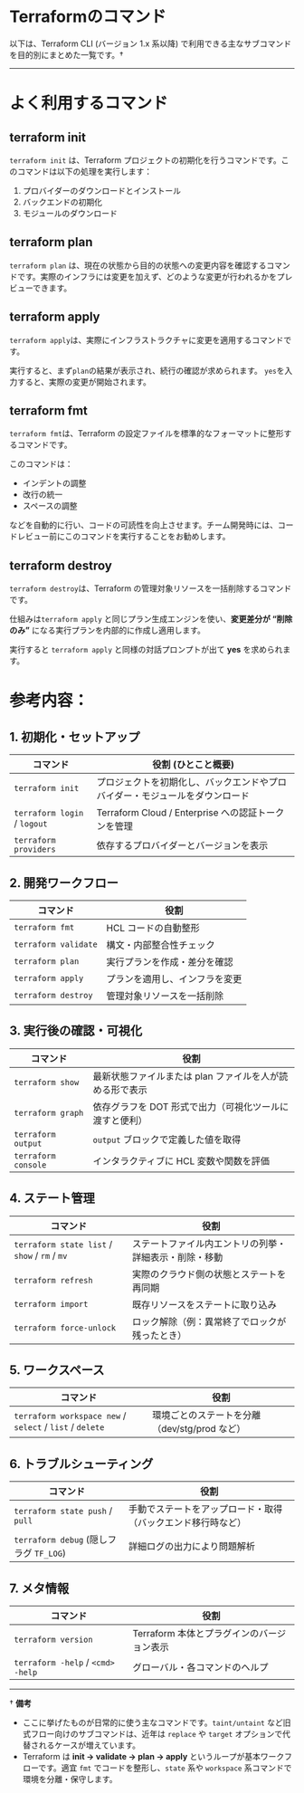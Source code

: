# Terraformのコマンド

以下は、Terraform CLI (バージョン 1.x 系以降) で利用できる主なサブコマンドを目的別にまとめた一覧です。†

---

# よく利用するコマンド

## **terraform init**

`terraform init` は、Terraform プロジェクトの初期化を行うコマンドです。このコマンドは以下の処理を実行します：

1. プロバイダーのダウンロードとインストール
2. バックエンドの初期化
3. モジュールのダウンロード

## **terraform plan**

`terraform plan` は、現在の状態から目的の状態への変更内容を確認するコマンドです。実際のインフラには変更を加えず、どのような変更が行われるかをプレビューできます。

## **terraform apply**

`terraform apply`は、実際にインフラストラクチャに変更を適用するコマンドです。

実行すると、まず`plan`の結果が表示され、続行の確認が求められます。
`yes`を入力すると、実際の変更が開始されます。

## **terraform fmt**

`terraform fmt`は、Terraform の設定ファイルを標準的なフォーマットに整形するコマンドです。

このコマンドは：

- インデントの調整
- 改行の統一
- スペースの調整

などを自動的に行い、コードの可読性を向上させます。チーム開発時には、コードレビュー前にこのコマンドを実行することをお勧めします。

## terraform destroy

`terraform destroy`は、Terraform の管理対象リソースを一括削除するコマンドです。

仕組みは`terraform apply` と同じプラン生成エンジンを使い、**変更差分が “削除のみ”** になる実行プランを内部的に作成し適用します。

実行すると `terraform apply` と同様の対話プロンプトが出て **yes** を求められます。

# 参考内容：

## 1. 初期化・セットアップ

| コマンド | 役割 (ひとこと概要) |
| --- | --- |
| `terraform init` | プロジェクトを初期化し、バックエンドやプロバイダー・モジュールをダウンロード |
| `terraform login` / `logout` | Terraform Cloud / Enterprise への認証トークンを管理 |
| `terraform providers` | 依存するプロバイダーとバージョンを表示 |

## 2. 開発ワークフロー

| コマンド | 役割 |
| --- | --- |
| `terraform fmt` | HCL コードの自動整形 |
| `terraform validate` | 構文・内部整合性チェック |
| `terraform plan` | 実行プランを作成・差分を確認 |
| `terraform apply` | プランを適用し、インフラを変更 |
| `terraform destroy` | 管理対象リソースを一括削除 |

## 3. 実行後の確認・可視化

| コマンド | 役割 |
| --- | --- |
| `terraform show` | 最新状態ファイルまたは plan ファイルを人が読める形で表示 |
| `terraform graph` | 依存グラフを DOT 形式で出力（可視化ツールに渡すと便利） |
| `terraform output` | `output` ブロックで定義した値を取得 |
| `terraform console` | インタラクティブに HCL 変数や関数を評価 |

## 4. ステート管理

| コマンド | 役割 |
| --- | --- |
| `terraform state list` / `show` / `rm` / `mv` | ステートファイル内エントリの列挙・詳細表示・削除・移動 |
| `terraform refresh` | 実際のクラウド側の状態とステートを再同期 |
| `terraform import` | 既存リソースをステートに取り込み |
| `terraform force-unlock` | ロック解除（例：異常終了でロックが残ったとき） |

## 5. ワークスペース

| コマンド | 役割 |
| --- | --- |
| `terraform workspace new` / `select` / `list` / `delete` | 環境ごとのステートを分離（dev/stg/prod など） |

## 6. トラブルシューティング

| コマンド | 役割 |
| --- | --- |
| `terraform state push` / `pull` | 手動でステートをアップロード・取得（バックエンド移行時など） |
| `terraform debug` (隠しフラグ `TF_LOG`) | 詳細ログの出力により問題解析 |

## 7. メタ情報

| コマンド | 役割 |
| --- | --- |
| `terraform version` | Terraform 本体とプラグインのバージョン表示 |
| `terraform -help` / `<cmd> -help` | グローバル・各コマンドのヘルプ |

---

† **備考**

- ここに挙げたものが日常的に使う主なコマンドです。`taint/untaint` など旧式フロー向けのサブコマンドは、近年は `replace` や `target` オプションで代替されるケースが増えています。
- Terraform は **init → validate → plan → apply** というループが基本ワークフローです。適宜 `fmt` でコードを整形し、`state` 系や `workspace` 系コマンドで環境を分離・保守します。